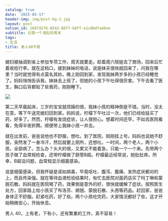 ```yaml
---
catalog: true
date: '2025-03-17'
header-img: img/post-bg-2.jpg
layout: post
notion_id: 1b97d276-8542-8077-b8ff-e1c8bdfa46ee
subtitle: 记录一个凌乱的周末
tags:
- 生活
title: 男人40不易
---
```


媳妇被抽调到省上参加专项工作，周天就要走。趁着周六陪娃去了商场，回来后忙着收拾行李。就在这档口，接到妹妹的电话，说是妹夫很快就回来了，问我在哪里？当时就觉得有点莫名其妙。晚上刚回到家，发现我妹两岁多的小孩已经睡觉了。妈妈悄悄告诉我，妹妹去上班了，但她的小孩下午吐得很厉害。下午去看了医生，胸口后背都贴了些膏药，刚刚睡下。


![](https://prod-files-secure.s3.us-west-2.amazonaws.com/5e11c35f-1dd6-416f-868e-8acb8013660f/642bf794-1914-4833-9208-a1e5018e1265/20250317174907.jpg?X-Amz-Algorithm=AWS4-HMAC-SHA256&X-Amz-Content-Sha256=UNSIGNED-PAYLOAD&X-Amz-Credential=ASIAZI2LB466RSLPKOKR%2F20250317%2Fus-west-2%2Fs3%2Faws4_request&X-Amz-Date=20250317T145327Z&X-Amz-Expires=3600&X-Amz-Security-Token=IQoJb3JpZ2luX2VjEO%2F%2F%2F%2F%2F%2F%2F%2F%2F%2F%2FwEaCXVzLXdlc3QtMiJHMEUCIQC98Un12jcz5U6KKnOU8b%2BXb8R9eABbqGlooDYXBQaJOAIgM9%2Fh%2FsJS6Vi0YIOSLo3pU%2BHjL2Rx%2FxtuSWiUiK1ykLcq%2FwMISBAAGgw2Mzc0MjMxODM4MDUiDEiF2JIge0zs3V6FKircA%2F7fEhoskapBEcxXMaKqfSdVIfU5LIs%2BeVFQH3wsObfw9DdzZefnO93MyICma9gF9uYp87mdQ6ZXMJ8Wg9uWKXRaXnYd4nh9YA0ZJOl%2FG48YHNHZtsV16Ttxyc7kc%2FREQT2arvZ8Xyp9nXq5VQQ%2FXpmFIYNJjxnRpRgB6%2BA3ysVpdIe3vKCc6xqM5xLErnzOYxaau8dCIsRli3FoJPe76AUo9gUFzanziy%2BY0QbhkRvRFy3Zcro2MpYDx43rhpb7knwMlqwk5lvjTs26oGg3NyDFLKdPSupxw%2FWTazUs43%2FKLflKWmBMIYR5fMGvn1GStfRPque8D1xiikwBJp3zIxY%2BgItv%2FxVDBSnLSq7BuzlsFqB7F9qLcRqaWjXkTpr%2FZ9Q0S%2BuuMHP6Kzy32qO%2FczIILHcRlYG8lp6WbM7diFP8tRKsW6AuN3fTsK%2B9HerKU9bkD0ZR7cxd4KxF9%2B1KinC8JYv1EkF%2BEPsXNKjqHGXQyMKJMYLswuVIWIarHreo7aeOwx0e6uiwtu3E2sZdhVidmg1iCFjlmUuoPBcavYUWO8VQa6K54zVVL2khCr9k2ihafgM5rg70ztoSFyA6tGGYcbHJ19JvmO0hEQ%2B9EtrXxfRXEAJ0ubsoTOe%2FMKPo4L4GOqUBTgxGw%2BATjbR%2BtwBUR1n5DXLtza7q%2FLkGlRjQRpUbgO7WSW%2B9FV2NHNI9BZSs6NY2whTLJn%2BMeGwYdbBBv346c0dvjJp7MchOaOk304Na3d6Q960ET1jkB9NgRN%2BDsb8EN0Js6pKX0YZFM9nANEzIVh4rj2JXepn1GLni6FJ7jsM3B0a6lucEDqS5seSD1j8VDBf6pluqgXqKyssgR2i9nslfnxdL&X-Amz-Signature=b5da8c99f8fda5ecdce316a36355b9f00f54b7ffbc63b8d08a2996f6074ab4f0&X-Amz-SignedHeaders=host&x-id=GetObject)


第二天早晨起床，三岁的宝宝就烦躁的很，我妹小孩的精神倒是不错。当时，没太在意。等下午送完媳妇回到家。妈妈说，柠檬下午吐过一次，他们已经给娃买了药，好多了。然而，柠檬有发烧症状，让人很担心。想着时间还早，不如去医院看看，免得半夜折腾。顺便带上我妹小孩一并去。





就在出发前，爸爸说他也不舒服，想吐。到了医院，刚刚挂上号。妈妈也说她不舒服，突然发了一身冷汗，然后就要上厕所，还想吐。一时间，两个老人，两个小孩，全部病了。怎么办？头大的很，又累又不能着急，只能一个一个来。先带两个孩子做了血常规检查，还带柠檬做了肠管B超。柠檬最近经常说，她肚肚疼。所幸，B超没问题，血常规显示细菌感染。





说是细菌感染，但我怀疑是诺如病毒，毕竟呕吐、腹泻、腹痛、发热症状都对的上，而且传染强。就在等待血液检验结果时，匆忙去医院对面药店买了吗丁啉和蒙脱石散。妈妈就在医院喝了药，效果倒是意外的好，很快就缓解了症状。按照医生处方，回家路上给小孩买了布洛芬、翅翘、蒙脱石散、头孢等药品。赶回家，爸爸身体正不舒服。赶紧吃药，好了些。两个小孩吃完药，大家情况都好了些，这才开始稍微安心，开始休息。





男人 40，上有老，下有小，还有繁重的工作，真不容易！